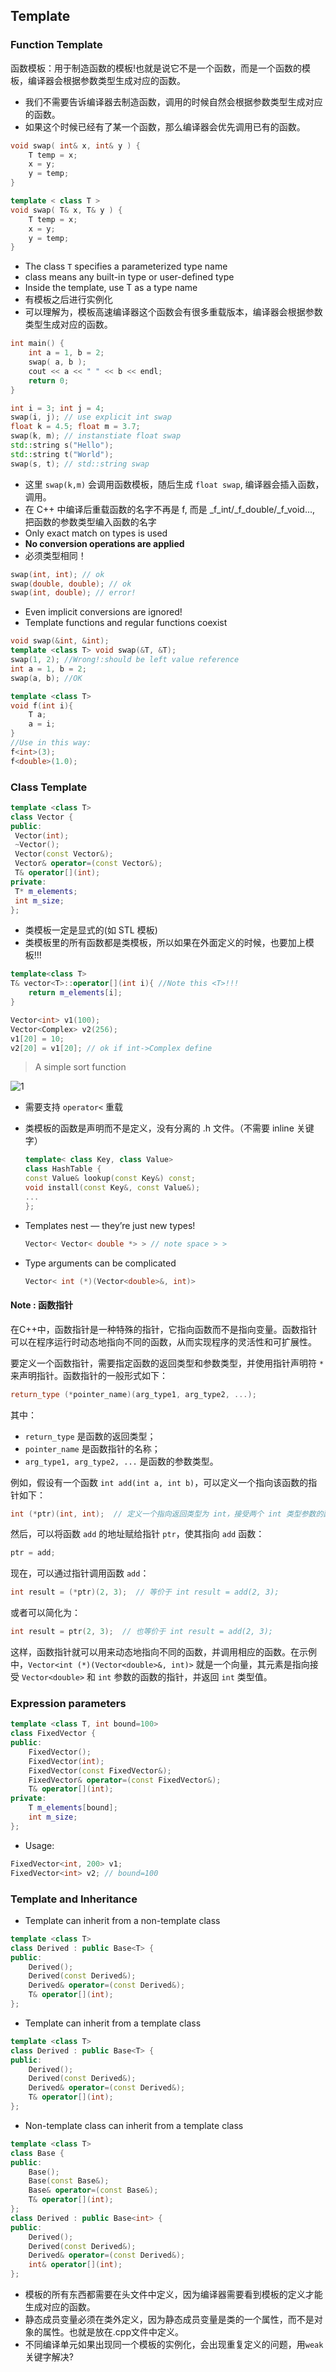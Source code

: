 ## Template
### Function Template
函数模板：用于制造函数的模板!也就是说它不是一个函数，而是一个函数的模板，编译器会根据参数类型生成对应的函数。
* 我们不需要告诉编译器去制造函数，调用的时候自然会根据参数类型生成对应的函数。
* 如果这个时候已经有了某一个函数，那么编译器会优先调用已有的函数。
```c++
void swap( int& x, int& y ) { 
    T temp = x; 
    x = y; 
    y = temp; 
}
```
```c++
template < class T > 
void swap( T& x, T& y ) { 
    T temp = x; 
    x = y; 
    y = temp; 
}
```
* The class `T` specifies a parameterized type name 
* class means any built-in type or user-defined type
* Inside the template, use T as a type name
* 有模板之后进行实例化
* 可以理解为，模板高速编译器这个函数会有很多重载版本，编译器会根据参数类型生成对应的函数。
```c++
int main() { 
    int a = 1, b = 2; 
    swap( a, b ); 
    cout << a << " " << b << endl; 
    return 0; 
}
```
```c++
int i = 3; int j = 4; 
swap(i, j); // use explicit int swap 
float k = 4.5; float m = 3.7; 
swap(k, m); // instanstiate float swap 
std::string s("Hello"); 
std::string t("World"); 
swap(s, t); // std::string swap 
```
* 这里 `swap(k,m)` 会调用函数模板，随后生成 `float swap`, 编译器会插入函数，调用。
* 在 C++ 中编译后重载函数的名字不再是 f, 而是 _f_int/_f_double/_f_void..., 把函数的参数类型编入函数的名字
* Only exact match on types is used
* **No conversion operations are applied**
* 必须类型相同！
```c++
swap(int, int); // ok 
swap(double, double); // ok 
swap(int, double); // error!
```
* Even implicit conversions are ignored!
* Template functions and regular functions coexist
```c++
void swap(&int, &int);
template <class T> void swap(&T, &T);
swap(1, 2); //Wrong!:should be left value reference
int a = 1, b = 2;
swap(a, b); //OK
```
```c++
template <class T>
void f(int i){
    T a;
    a = i;
}
//Use in this way:
f<int>(3);
f<double>(1.0);
```


### Class Template
```c++
template <class T> 
class Vector { 
public: 
 Vector(int); 
 ~Vector(); 
 Vector(const Vector&); 
 Vector& operator=(const Vector&); 
 T& operator[](int); 
private: 
 T* m_elements; 
 int m_size; 
};
```
* 类模板一定是显式的(如 STL 模板)
* 类模板里的所有函数都是类模板，所以如果在外面定义的时候，也要加上模板!!!
```c++
template<class T>
T& vector<T>::operator[](int i){ //Note this <T>!!!
    return m_elements[i];
}
```

```c++
Vector<int> v1(100); 
Vector<Complex> v2(256); 
v1[20] = 10; 
v2[20] = v1[20]; // ok if int->Complex define
```
> A simple sort function

![1](1.png)

* 需要支持 `operator<` 重载
* 类模板的函数是声明而不是定义，没有分离的 .h 文件。（不需要 inline 关键字）

    ```c++
    template< class Key, class Value> 
    class HashTable { 
    const Value& lookup(const Key&) const; 
    void install(const Key&, const Value&); 
    ... 
    }; 
    ```

* Templates nest — they’re just new types!
  ```c++
  Vector< Vector< double *> > // note space > >
  ```
* Type arguments can be complicated 
  ```c++
  Vector< int (*)(Vector<double>&, int)>
  ```

#### Note : 函数指针
在C++中，函数指针是一种特殊的指针，它指向函数而不是指向变量。函数指针可以在程序运行时动态地指向不同的函数，从而实现程序的灵活性和可扩展性。

要定义一个函数指针，需要指定函数的返回类型和参数类型，并使用指针声明符 `*` 来声明指针。函数指针的一般形式如下：

```cpp
return_type (*pointer_name)(arg_type1, arg_type2, ...);
```

其中：
- `return_type` 是函数的返回类型；
- `pointer_name` 是函数指针的名称；
- `arg_type1, arg_type2, ...` 是函数的参数类型。

例如，假设有一个函数 `int add(int a, int b)`，可以定义一个指向该函数的指针如下：

```cpp
int (*ptr)(int, int);  // 定义一个指向返回类型为 int，接受两个 int 类型参数的函数指针
```

然后，可以将函数 `add` 的地址赋给指针 `ptr`，使其指向 `add` 函数：

```cpp
ptr = add;
```

现在，可以通过指针调用函数 `add`：

```cpp
int result = (*ptr)(2, 3);  // 等价于 int result = add(2, 3);
```

或者可以简化为：

```cpp
int result = ptr(2, 3);  // 也等价于 int result = add(2, 3);
```

这样，函数指针就可以用来动态地指向不同的函数，并调用相应的函数。在示例中，`Vector<int (*)(Vector<double>&, int)>` 就是一个向量，其元素是指向接受 `Vector<double>` 和 `int` 参数的函数的指针，并返回 `int` 类型值。
### Expression parameters
```c++
template <class T, int bound=100>
class FixedVector {
public:
    FixedVector();
    FixedVector(int);
    FixedVector(const FixedVector&);
    FixedVector& operator=(const FixedVector&);
    T& operator[](int);
private:
    T m_elements[bound];
    int m_size;
};
```
* Usage:
```c++
FixedVector<int, 200> v1;
FixedVector<int> v2; // bound=100
```
### Template and Inheritance
* Template can inherit from a non-template class
```c++
template <class T>
class Derived : public Base<T> {
public:
    Derived();
    Derived(const Derived&);
    Derived& operator=(const Derived&);
    T& operator[](int);
};
```
* Template can inherit from a template class
```c++
template <class T>
class Derived : public Base<T> {
public:
    Derived();
    Derived(const Derived&);
    Derived& operator=(const Derived&);
    T& operator[](int);
};
```
* Non-template class can inherit from a template class
```c++
template <class T>
class Base {
public:
    Base();
    Base(const Base&);
    Base& operator=(const Base&);
    T& operator[](int);
};
class Derived : public Base<int> {
public:
    Derived();
    Derived(const Derived&);
    Derived& operator=(const Derived&);
    int& operator[](int);
};
```
* 模板的所有东西都需要在头文件中定义，因为编译器需要看到模板的定义才能生成对应的函数。
* 静态成员变量必须在类外定义，因为静态成员变量是类的一个属性，而不是对象的属性。也就是放在.cpp文件中定义。
* 不同编译单元如果出现同一个模板的实例化，会出现重复定义的问题，用`weak`关键字解决?